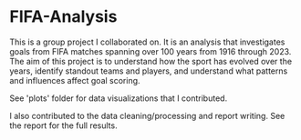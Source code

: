 # FIFA-Analysis

This is a group project I collaborated on. It is an analysis that investigates goals from FIFA matches spanning over 100 years from 1916 through 2023. The aim of this project is to understand how the sport has evolved over the years, identify standout teams and players, and understand what patterns and influences affect goal scoring.

See 'plots' folder for data visualizations that I contributed. 

I also contributed to the data cleaning/processing and report writing. See the report for the full results.
